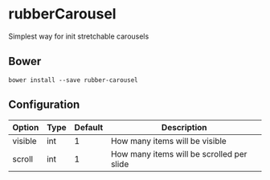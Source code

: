 rubberCarousel
==============

Simplest way for init stretchable carousels

## Bower

````
bower install --save rubber-carousel
````

## Configuration

Option | Type | Default | Description
------ | ---- | ------- | -----------
visible | int  | 1 | How many items will be visible
scroll | int  | 1 | How many items will be scrolled per slide